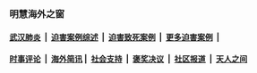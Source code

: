 
### 明慧海外之窗

####  [武汉肺炎](indexes/365.md?t=04011900) &nbsp;|&nbsp;  [迫害案例综述](indexes/328.md?t=04011900) &nbsp;|&nbsp; [迫害致死案例](indexes/277.md?t=04011900)  &nbsp;|&nbsp; [更多迫害案例](indexes/81.md?t=04011900)  &nbsp;|&nbsp; 
####  [时事评论](indexes/19.md?t=04011900) &nbsp;|&nbsp; [海外简讯](indexes/245.md?t=04011900)&nbsp;|&nbsp;  [社会支持](indexes/140.md?t=04011900) &nbsp;|&nbsp; [褒奖决议](indexes/282.md?t=04011900) &nbsp;|&nbsp; [社区报道](indexes/91.md?t=04011900)  &nbsp;|&nbsp; [天人之间](indexes/78.md?t=04011900) 

